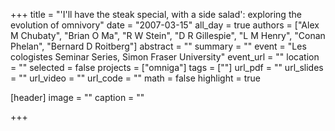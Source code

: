 +++
title = "'I'll have the steak special, with a side salad': exploring the evolution of omnivory"
date = "2007-03-15"
all_day = true
authors = ["Alex M Chubaty", "Brian O Ma", "R W Stein", "D R Gillespie", "L M Henry", "Conan Phelan", "Bernard D Roitberg"]
abstract = ""
summary = ""
event = "Les cologistes Seminar Series, Simon Fraser University"
event_url = ""
location = ""
selected = false
projects = ["omniga"]
tags = [""]
url_pdf = ""
url_slides = ""
url_video = ""
url_code = ""
math = false
highlight = true

[header]
image = ""
caption = ""

+++
